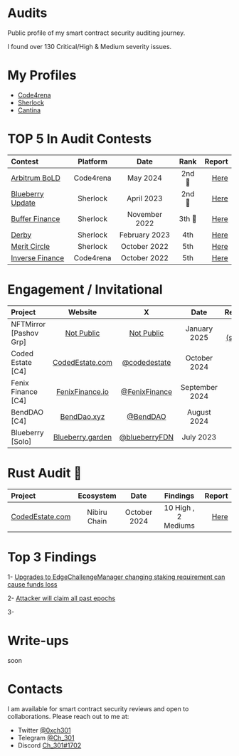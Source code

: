 

# Audits

Public profile of my smart contract security auditing journey.

I found over 130 Critical/High & Medium severity issues.
# My Profiles
- [Code4rena](https://code4rena.com/@Ch_301)
- [Sherlock](https://audits.sherlock.xyz/watson/Ch_301)
- [Cantina](https://cantina.xyz/u/Ch301)
  
# TOP 5 In Audit Contests
 | Contest | Platform | Date | Rank | Report | 
| :---         |     :---:      |     :---:     |     :---:    |          ---: |
| [Arbitrum BoLD](https://code4rena.com/audits/2024-05-arbitrum-bold)     | Code4rena     |  May 2024    |    2nd 🥈  | [Here](https://github.com/Ch-301/audits/tree/main/Code4rena/arbitrum_bold/report.md)      | 
| [Blueberry Update](https://app.sherlock.xyz/audits/contests/69)     | Sherlock     |  April 2023    |    2nd 🥈  | [Here](https://github.com/Ch-301/audits/tree/main/Sherlock/blueberry_update/report.md)      | 
| [Buffer Finance](https://app.sherlock.xyz/audits/contests/24)     | Sherlock     |  November 2022    |    3th 🥉  | [Here](https://github.com/Ch-301/audits/tree/main/Sherlock/buffer_finance/report.md)      | 
| [Derby](https://app.sherlock.xyz/audits/contests/13)     | Sherlock     |  February 2023    |    4th   | [Here](https://github.com/Ch-301/audits/tree/main/Sherlock/derby/report.md)      | 
| [Merit Circle](https://app.sherlock.xyz/audits/contests/9)     | Sherlock     |  October 2022    |    5th   | [Here](https://github.com/Ch-301/audits/tree/main/Sherlock/merit_circle/report.md)      | 
| [Inverse Finance](https://code4rena.com/contests/2022-10-inverse-finance-contest)     | Code4rena     |  October 2022    |    5th   | [Here](https://github.com/Ch-301/audits/tree/main/Code4rena/inverse_finance/report.md)      | 


# Engagement / Invitational 
 | Project | Website | X | Date | Report | 
| :---         |     :---:      |     :---:     |     :---:    |          ---: |
|  NFTMirror [Pashov Grp]  | [Not Public]()     |  [Not Public](https://x.com/)    |   January 2025  | [Here (soon)](https://github.com/pashov/audits/tree/master/team/pdf)      |
|  Coded Estate [C4]   | [CodedEstate.com](https://codedestate.com/)     |  [@codedestate](https://x.com/codedestate)    |   October 2024  | [Here](https://code4rena.com/reports/2024-10-coded-estate)      |
|  Fenix Finance [C4]  | [FenixFinance.io](https://www.fenixfinance.io/)     |  [@FenixFinance](https://x.com/fenixfinance)    |   September 2024  | [Here](https://code4rena.com/reports/2024-09-fenix-finance)      |
|  BendDAO [C4]  | [BendDao.xyz](https://www.benddao.xyz/en/)     |  [@BendDAO](https://x.com/benddao)    |   August 2024  | [Here](https://code4rena.com/reports/2024-07-benddao)      |
|  Blueberry [Solo]  | [Blueberry.garden](https://www.blueberry.garden/)     |  [@blueberryFDN](https://twitter.com/blueberryFDN)    |   July 2023  | [Here](https://github.com/Ch-301/audits/tree/main/solo/blueberry/report.md)      | 

# Rust Audit 🦀
| Project | Ecosystem | Date| Findings | Report | 
| :---         |     :---:      |     :---:     |     :---:    |          ---: |
|  [CodedEstate.com](https://codedestate.com/)    |  Nibiru Chain |  October 2024    |  10 High , 2 Mediums  | [Here](https://code4rena.com/reports/2024-10-coded-estate)      |

# Top 3 Findings
 1- [Upgrades to EdgeChallengeManager changing staking requirement can cause funds loss](https://github.com/code-423n4/2024-05-arbitrum-foundation-findings/issues/49)

 2- [Attacker will claim all past epochs](https://cantina.xyz/code/ac757733-81a4-43c7-8f49-17c5b135cdff/findings/403)

 3-

# Write-ups
soon

# Contacts
I am available for smart contract security reviews and open to collaborations. Please reach out to me at:

- Twitter    [@0xch301](https://twitter.com/0xch301)
- Telegram   [@Ch_301](https://t.me/Ch_301)
- Discord   [Ch_301#1702](https://discord.com/users/Ch_301#1702)








